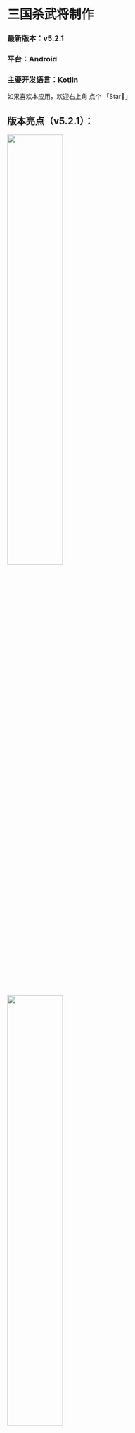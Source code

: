 # 三国杀武将制作
### 最新版本：v5.2.1
### 平台：Android 
### 主要开发语言：Kotlin
如果喜欢本应用，欢迎右上角 点个 「Star🌟」
<br>

## 版本亮点（v5.2.1）：
<img src="https://github.com/yuzhicong/LTKHeroMaker/blob/master/poster/poster-5.2-1.jpg" width="50%" />
<img src="https://github.com/yuzhicong/LTKHeroMaker/blob/master/poster/poster-5.2-2.jpg" width="50%" />
<br>

## 应用截图
<img src="https://github.com/yuzhicong/LTKHeroMaker/blob/master/screenshot/device-screenshot-6@1080x2340.png" width="50%" />
<img src="https://github.com/yuzhicong/LTKHeroMaker/blob/master/screenshot/device-screenshot-2@1080x1920.png" width="50%" />
<img src="https://github.com/yuzhicong/LTKHeroMaker/blob/master/screenshot/device-screenshot-1@1080x1920.png" width="50%" />
<img src="https://github.com/yuzhicong/LTKHeroMaker/blob/master/screenshot/device-screenshot-4@1080x2340.png" width="50%" />
<img src="https://github.com/yuzhicong/LTKHeroMaker/blob/master/screenshot/device-screenshot-3@1080x1920.png" width="50%" />
<img src="https://github.com/yuzhicong/LTKHeroMaker/blob/master/screenshot/device-screenshot-5@1080x2340.png" width="50%" />

<br>
